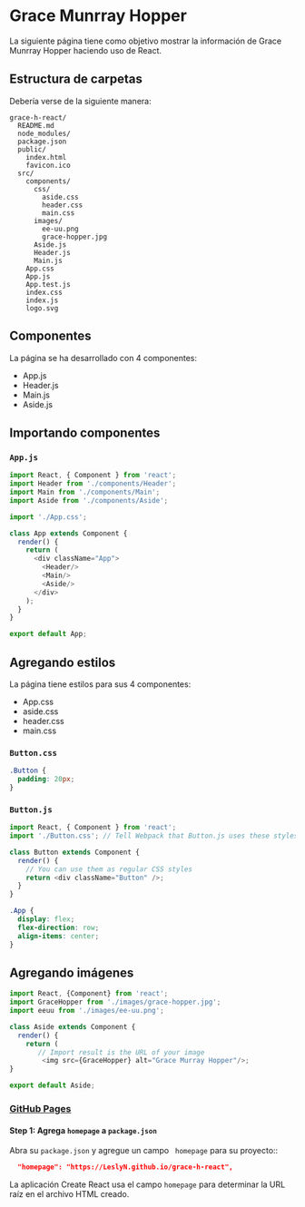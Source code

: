 # Grace Munrray Hopper

La siguiente página tiene como objetivo mostrar la información de Grace Munrray Hopper haciendo uso de React.

## Estructura de carpetas

Debería verse de la siguiente manera:

```
grace-h-react/
  README.md
  node_modules/
  package.json
  public/
    index.html
    favicon.ico
  src/
    components/
      css/
        aside.css
        header.css
        main.css
      images/
        ee-uu.png
        grace-hopper.jpg
      Aside.js
      Header.js
      Main.js
    App.css
    App.js
    App.test.js
    index.css
    index.js
    logo.svg
```

## Componentes

La página se ha desarrollado con 4 componentes:

- App.js
- Header.js
- Main.js
- Aside.js

## Importando componentes

### `App.js`

```js
import React, { Component } from 'react';
import Header from './components/Header';
import Main from './components/Main';
import Aside from './components/Aside';

import './App.css';

class App extends Component {
  render() {
    return (
      <div className="App">
        <Header/>
        <Main/>
        <Aside/>
      </div>
    );
  }
}

export default App;
```

## Agregando estilos

La página tiene estilos para sus 4 componentes:

- App.css
- aside.css
- header.css
- main.css

### `Button.css`

```css
.Button {
  padding: 20px;
}
```

### `Button.js`

```js
import React, { Component } from 'react';
import './Button.css'; // Tell Webpack that Button.js uses these styles

class Button extends Component {
  render() {
    // You can use them as regular CSS styles
    return <div className="Button" />;
  }
}
```

```css
.App {
  display: flex;
  flex-direction: row;
  align-items: center;
}
```

## Agregando imágenes

```js
import React, {Component} from 'react';
import GraceHopper from './images/grace-hopper.jpg';
import eeuu from './images/ee-uu.png';

class Aside extends Component {
  render() {
    return (
       // Import result is the URL of your image
        <img src={GraceHopper} alt="Grace Murray Hopper"/>;
}

export default Aside;
```

### [GitHub Pages](https://pages.github.com/)

#### Step 1: Agrega `homepage` a `package.json`

Abra su `package.json` y agregue un campo ` homepage` para su proyecto::

```json
  "homepage": "https://LeslyN.github.io/grace-h-react",
```
La aplicación Create React usa el campo `homepage` para determinar la URL raíz en el archivo HTML creado.